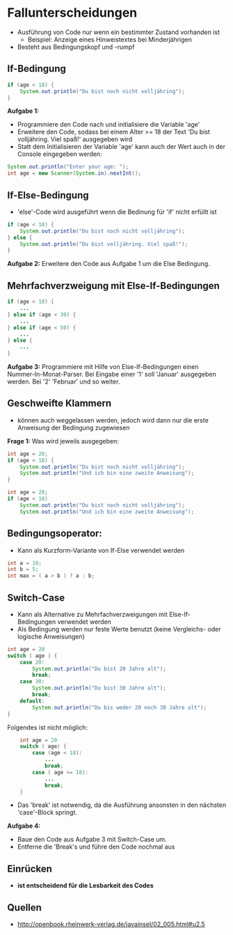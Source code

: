 # Fallunterscheidungen
* Ausführung von Code nur wenn ein bestimmter Zustand vorhanden ist
    * Beispiel: Anzeige eines Hinweistextes bei Minderjährigen
* Besteht aus Bedingungskopf und -rumpf

## If-Bedingung
```java
if (age < 18) {
    System.out.println("Du bist noch nicht volljähring");
}
```

**Aufgabe 1:**
* Programmiere den Code nach und initialisiere die Variable 'age'
* Erweitere den Code, sodass bei einem Alter >= 18 der Text 'Du bist volljähring. Viel spaß!'
ausgegeben wird
* Statt dem Initialisieren der Variable 'age' kann auch der Wert auch in der Console eingegeben werden:
```java
System.out.println("Enter your age: ");
int age = new Scanner(System.in).nextInt();
 ```

## If-Else-Bedingung
* 'else'-Code wird ausgeführt wenn die Bedinung für 'if' nicht erfüllt ist

```java
if (age < 18) {
    System.out.println("Du bist noch nicht volljähring");
} else {
    System.out.println("Du bist volljähring. Viel spaß!");
}
```

**Aufgabe 2:**
Erweitere den Code aus Aufgabe 1 um die Else Bedingung.

## Mehrfachverzweigung mit Else-If-Bedingungen
```java
if (age < 18) {
    ...
} else if (age < 30) {
    ...
} else if (age < 50) {
    ...
} else {
    ...
}
```

**Aufgabe 3:**
Programmiere mit Hilfe von Else-If-Bedingungen einen Nummer-In-Monat-Parser. Bei Eingabe
einer '1' soll 'Januar' ausgegeben werden. Bei '2' 'Februar' und so weiter.

## Geschweifte Klammern
* können auch weggelassen werden, jedoch wird dann nur die erste Anweisung der Bedingung zugewiesen

**Frage 1:**
Was wird jeweils ausgegeben:
```java
int age = 20;
if (age < 18) {
    System.out.println("Du bist noch nicht volljähring");
    System.out.println("Und ich bin eine zweite Anweisung");
}
```

```java
int age = 20;
if (age < 18)
    System.out.println("Du bist noch nicht volljähring");
    System.out.println("Und ich bin eine zweite Anweisung");

```

## Bedingungsoperator:
* Kann als Kurzform-Variante von If-Else verwendet werden
```java
int a = 10;
int b = 5;
int max = ( a > b ) ? a : b;
```

## Switch-Case
* Kann als Alternative zu Mehrfachverzweigungen mit Else-If-Bedingungen verwendet werden
* Als Bedingung werden nur feste Werte benutzt (keine Vergleichs- oder logische Anweisungen)

```java
int age = 20
switch ( age ) {
    case 20:
        System.out.println("Du bist 20 Jahre alt");
        break;
    case 30:
        System.out.println("Du bist 30 Jahre alt");
        break;
    default:
        System.out.println("Du bis weder 20 noch 30 Jahre alt");
}
```

Folgendes ist nicht möglich:
```java
    int age = 20
    switch ( age) {
        case (age < 18):
            ...
            break;
        case ( age >= 18):
            ...
            break;
    }
```

* Das 'break' ist notwendig, da die Ausführung ansonsten in den nächsten 'case'-Block springt.

**Aufgabe 4:**
* Baue den Code aus Aufgabe 3 mit Switch-Case um.
* Entferne die 'Break's und führe den Code nochmal aus

## Einrücken
* **ist entscheidend für die Lesbarkeit des Codes**

## Quellen
* http://openbook.rheinwerk-verlag.de/javainsel/02_005.html#u2.5
